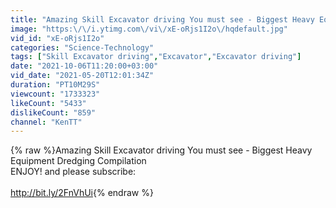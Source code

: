 ```yaml
---
title: "Amazing Skill Excavator driving You must see - Biggest Heavy Equipment Dredging Compilation"
image: "https:\/\/i.ytimg.com\/vi\/xE-oRjs1I2o\/hqdefault.jpg"
vid_id: "xE-oRjs1I2o"
categories: "Science-Technology"
tags: ["Skill Excavator driving","Excavator","Excavator driving"]
date: "2021-10-06T11:20:00+03:00"
vid_date: "2021-05-20T12:01:34Z"
duration: "PT10M29S"
viewcount: "1733323"
likeCount: "5433"
dislikeCount: "859"
channel: "KenTT"
---
```

{% raw %}Amazing Skill Excavator driving You must see - Biggest Heavy Equipment Dredging Compilation<br />ENJOY! and please subscribe: <br /><br /><a rel="nofollow" target="blank" href="http://bit.ly/2FnVhUi">http://bit.ly/2FnVhUi</a>{% endraw %}
